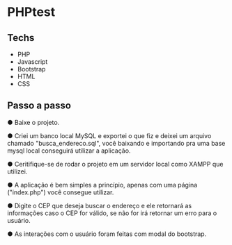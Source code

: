 # PHPtest

## Techs

- PHP
- Javascript
- Bootstrap
- HTML
- CSS


## Passo a passo

  ● Baixe o projeto.
  
  ● Criei um banco local MySQL e exportei o que fiz e deixei um arquivo chamado "busca_endereco.sql", você baixando e importando pra uma base mysql local conseguirá utilizar a aplicação.
  
  ● Ceritifique-se de rodar o projeto em um servidor local como XAMPP que utilizei.

  ● A aplicação é bem simples a princípio, apenas com uma página ("index.php") você consegue utilizar.
  
  ● Digite o CEP que deseja buscar o endereço e ele retornará as informações caso o CEP for válido, se não for irá retornar um erro para o usuário.

  ● As interações com o usuário foram feitas com modal do bootstrap.